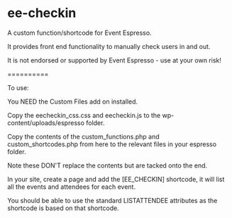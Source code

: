ee-checkin
==========

A custom function/shortcode for Event Espresso.

It provides front end functionality to manually check users in and out.

It is not endorsed or supported by Event Espresso - use at your own risk!


==========

To use:

You NEED the Custom Files add on installed.

Copy the eecheckin_css.css and eecheckin.js to the wp-content/uploads/espresso folder.

Copy the contents of the custom_functions.php and custom_shortcodes.php from here to the relevant files in your espresso folder. 

Note these DON'T replace the contents but are tacked onto the end.

In your site, create a page and add the [EE_CHECKIN] shortcode, it will list all the events and attendees for each event.

You should be able to use the standard LISTATTENDEE attributes as the shortcode is based on that shortcode.
